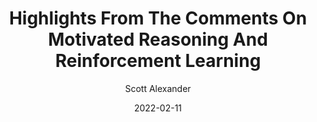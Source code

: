 ---
layout: podcast
title: "Highlights From The Comments On Motivated Reasoning And Reinforcement Learning"
author: Scott Alexander
description: https://astralcodexten.substack.com/p/highlights-from-the-comments-on-motivated
date: 2022-02-11
length: 4593762
duration: 1148
guid: highlights-from-the-comments-on-motivated
---